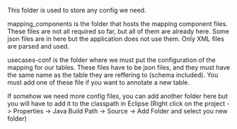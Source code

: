 This folder is used to store any config we need.

mapping_components is the folder that hosts the mapping component files. These files are not all required so far, but all of them are already here.
Some json files are in here but the application does not use them. Only XML files are parsed and used.

usecases-conf is the folder where we must put the configuration of the mapping for our tables. These files have to be json files, and they must have
the same name as the table they are reffering to (schema included). You must add one of these file if you want to annotate a new table.

If somehow we need more config files, you can add another folder here but you will have to add it to the classpath in Eclipse
(Right click on the project -> Properties -> Java Build Path -> Source -> Add Folder and select you new folder)
